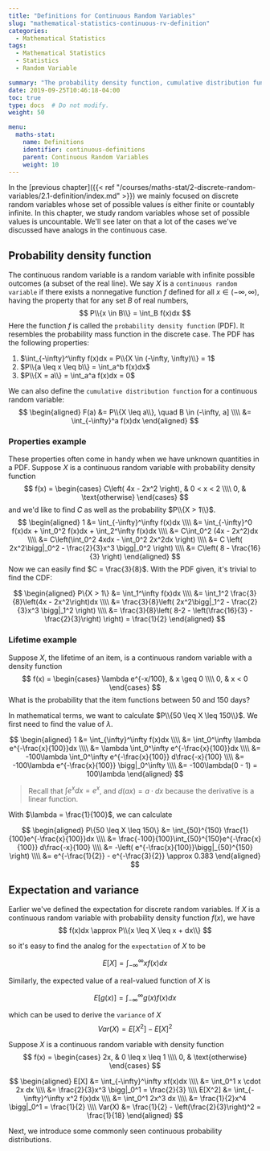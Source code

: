 ```yaml
---
title: "Definitions for Continuous Random Variables"
slug: "mathematical-statistics-continuous-rv-definition"
categories:
  - Mathematical Statistics
tags:
  - Mathematical Statistics
  - Statistics
  - Random Variable

summary: "The probability density function, cumulative distribution function, expectation and variance for a continuous random variable."
date: 2019-09-25T10:46:18-04:00
toc: true
type: docs  # Do not modify.
weight: 50

menu:
  maths-stat:
    name: Definitions
    identifier: continuous-definitions
    parent: Continuous Random Variables
    weight: 10
---
```


In the [previous chapter]({{< ref "/courses/maths-stat/2-discrete-random-variables/2.1-definition/index.md" >}}) we mainly focused on discrete random variables whose set of possible values is either finite or countably infinite. In this chapter, we study random variables whose set of possible values is uncountable. We'll see later on that a lot of the cases we've discussed have analogs in the continuous case.

## Probability density function

The continuous random variable is a random variable with infinite possible outcomes (a subset of the real line). We say $X$ is a `continuous random variable` if there exists a nonnegative function $f$ defined for all $x \in (-\infty, \infty)$, having the property that for any set $B$ of real numbers,
$$
P\\{x \in B\\} = \int_B f(x)dx
$$
Here the function $f$ is called the `probability density function` (PDF). It resembles the probability mass function in the discrete case. The PDF has the following properties:

1. $\int_{-\infty}^\infty f(x)dx = P\\{X \in (-\infty, \infty)\\} = 1$
2. $P\\{a \leq x \leq b\\} = \int_a^b f(x)dx$
3. $P\\{X = a\\} = \int_a^a f(x)dx = 0$

We can also define the `cumulative distribution function` for a continuous random variable:
$$
\begin{aligned}
    F(a) &= P\\{X \leq a\\}, \quad B \in (-\infty, a] \\\\
    &= \int_{-\infty}^a f(x)dx
\end{aligned}
$$

### Properties example

These properties often come in handy when we have unknown quantities in a PDF. Suppose $X$ is a continuous random variable with probability density function
$$
f(x) = \begin{cases}
    C\left( 4x - 2x^2 \right), & 0 < x < 2 \\\\
    0, & \text{otherwise}
\end{cases}
$$
and we'd like to find $C$ as well as the probability $P\\{X > 1\\}$.
$$
\begin{aligned}
    1 &= \int_{-\infty}^\infty f(x)dx \\\\
    &= \int_{-\infty}^0 f(x)dx + \int_0^2 f(x)dx + \int_2^\infty f(x)dx \\\\
    &= C\int_0^2 (4x - 2x^2)dx \\\\
    &= C\left(\int_0^2 4xdx - \int_0^2 2x^2dx \right) \\\\
    &= C \left( 2x^2\bigg|_0^2 - \frac{2}{3}x^3 \bigg|_0^2 \right) \\\\
    &= C\left( 8 - \frac{16}{3} \right)
\end{aligned}
$$
Now we can easily find $C = \frac{3}{8}$. With the PDF given, it's trivial to find the CDF:


$$
\begin{aligned}
    P\{X > 1\} &= \int_1^\infty f(x)dx \\\\
    &= \int_1^2 \frac{3}{8}\left(4x - 2x^2\right)dx \\\\
    &= \frac{3}{8}\left( 2x^2\bigg|_1^2 - \frac{2}{3}x^3 \bigg|_1^2 \right) \\\\
    &= \frac{3}{8}\left( 8-2 - \left(\frac{16}{3} - \frac{2}{3}\right) \right) = \frac{1}{2}
\end{aligned}
$$


### Lifetime example

Suppose $X$, the lifetime of an item, is a continuous random variable  with a density function
$$
f(x) = \begin{cases}
    \lambda e^{-x/100}, & x \geq 0 \\\\
    0, & x < 0
\end{cases}
$$
What is the probability that the item functions between 50 and 150 days?

In mathematical terms, we want to calculate $P\\{50 \leq X \leq 150\\}$. We first need to find the value of $\lambda$.


$$
\begin{aligned}
    1 &= \int_{\infty}^\infty f(x)dx \\\\
    &= \int_0^\infty \lambda e^{-\frac{x}{100}}dx \\\\
    &= \lambda \int_0^\infty e^{-\frac{x}{100}}dx \\\\
    &= -100\lambda \int_0^\infty e^{-\frac{x}{100}} d\frac{-x}{100} \\\\
    &= -100\lambda e^{-\frac{x}{100}} \bigg|_0^\infty \\\\
    &= -100\lambda(0 - 1) = 100\lambda
\end{aligned}
$$


> Recall that $\int e^xdx = e^x$, and $d(ax) = a \cdot dx$ because the derivative is a linear function.

With $\lambda = \frac{1}{100}$, we can calculate


$$
\begin{aligned}
    P\{50 \leq X \leq 150\} &= \int_{50}^{150} \frac{1}{100}e^{-\frac{x}{100}}dx \\\\
    &= \frac{-100}{100}\int_{50}^{150}e^{-\frac{x}{100}} d\frac{-x}{100} \\\\
    &= -\left( e^{-\frac{x}{100}}\bigg|_{50}^{150} \right) \\\\
    &= e^{-\frac{1}{2}} - e^{-\frac{3}{2}} \approx 0.383
\end{aligned}
$$


## Expectation and variance

Earlier we've defined the expectation for discrete random variables. If $X$ is a continuous random variable with probability density function $f(x)$, we have
$$
f(x)dx \approx P\\{x \leq X \leq x + dx\\}
$$


so it's easy to find the analog for the `expectation` of $X$ to be


$$
E[X] = \int_{-\infty}^\infty xf(x)dx
$$


Similarly, the expected value of a real-valued function of $X$ is


$$
E[g(x)] = \int_{-\infty}^\infty g(x)f(x)dx
$$


which can be used to derive the `variance` of $X$
$$
Var(X) = E[X^2] - E[X]^2
$$


Suppose $X$ is a continuous random variable with density function
$$
f(x) = \begin{cases}
    2x, & 0 \leq x \leq 1 \\\\
    0, & \text{otherwise}
\end{cases}
$$

$$
\begin{aligned}
    E[X] &= \int_{-\infty}^\infty xf(x)dx \\\\
    &= \int_0^1 x \cdot 2x dx \\\\
    &= \frac{2}{3}x^3 \bigg|_0^1 = \frac{2}{3} \\\\
    E[X^2] &= \int_{-\infty}^\infty x^2 f(x)dx \\\\
    &= \int_0^1 2x^3 dx \\\\
    &= \frac{1}{2}x^4 \bigg|_0^1 = \frac{1}{2} \\\\
    Var(X) &= \frac{1}{2} - \left(\frac{2}{3}\right)^2 = \frac{1}{18}
\end{aligned}
$$


Next, we introduce some commonly seen continuous probability distributions.